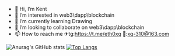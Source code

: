 - 👋 Hi, I’m Kent
- 👀 I’m interested in web3\dapp\blockchain
- 🌱 I’m currently learning Drawing
- 💞️ I’m looking to collaborate on web3\dapp\blockchain
- 📫 How to reach me ✈tg:https://t.me/eth0xq   📧:xq-310@163.com
  
![Anurag's GitHub stats](https://github-readme-stats.vercel.app/api?username=Xuhugo&show_icons=true&show=reviews,discussions_started,discussions_answered,prs_merged,prs_merged_percentage)
[![Top Langs](https://github-readme-stats.vercel.app/api/top-langs/?username=XuHugo&layout=compact)](https://github.com/anuraghazra/github-readme-stats)
<!---
XuHugo/XuHugo is a ✨ special ✨ repository because its `README.md` (this file) appears on your GitHub profile.
You can click the Preview link to take a look at your changes.
--->
